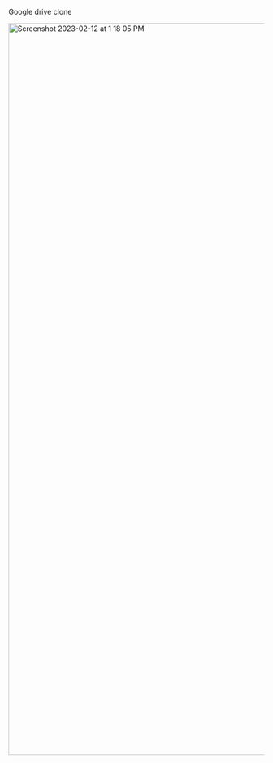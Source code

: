 Google drive clone


<img width="1438" alt="Screenshot 2023-02-12 at 1 18 05 PM" src="https://user-images.githubusercontent.com/73857543/218308032-e8bfacb4-f3a0-4d54-aabb-8a376a2e03f9.png">

